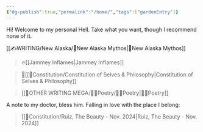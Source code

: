 ```yaml
---
{"dg-publish":true,"permalink":"/home/","tags":["gardenEntry"]}
---
```


Hi! Welcome to my personal Hell. Take what you want, though I recommend none of it.

[[✍WRITING/New Alaska/🔗New Alaska Mythos\|🔗New Alaska Mythos]]
>🔥[[Jammey Inflames\|Jammey Inflames]]

>📜[[📃Constitution/Constitution of Selves & Philosophy\|Constitution of Selves & Philosophy]]

>[[👼OTHER WRITING MEGA/👩‍🎤Poetry/👩‍🎤Poetry\|👩‍🎤Poetry]]

A note to my doctor, bless him. Falling in love with the place I belong:
>[[📃Constitution/Ruiz, The Beauty - Nov. 2024\|Ruiz, The Beauty - Nov. 2024]]


